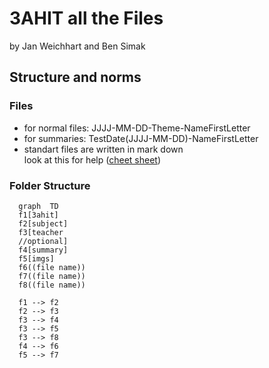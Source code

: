 # 3AHIT all the Files

by  Jan Weichhart and Ben Simak

## Structure and norms

### Files
  
- for normal files: JJJJ-MM-DD-Theme-NameFirstLetter
- for summaries: TestDate(JJJJ-MM-DD)-NameFirstLetter
- standart files are written in mark down <br>
  look at this for help ([cheet sheet](https://github.com/adam-p/markdown-here/wiki/Markdown-Cheatsheet))

### Folder Structure
  
```mermaid
  graph  TD
  f1[3ahit]
  f2[subject]
  f3[teacher
  //optional]
  f4[summary]
  f5[imgs]
  f6((file name))
  f7((file name))
  f8((file name))

  f1 --> f2
  f2 --> f3
  f3 --> f4
  f3 --> f5
  f3 --> f8
  f4 --> f6
  f5 --> f7
  ```
